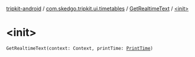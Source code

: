 [tripkit-android](../../index.md) / [com.skedgo.tripkit.ui.timetables](../index.md) / [GetRealtimeText](index.md) / [&lt;init&gt;](./-init-.md)

# &lt;init&gt;

`GetRealtimeText(context: Context, printTime: `[`PrintTime`](../../skedgo.tripkit.datetime/-print-time/index.md)`)`
